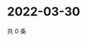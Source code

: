 # 2022-03-30

共 0 条

<!-- BEGIN WEIBO -->
<!-- 最后更新时间 Wed Mar 30 2022 00:17:39 GMT+0800 (China Standard Time) -->

<!-- END WEIBO -->
